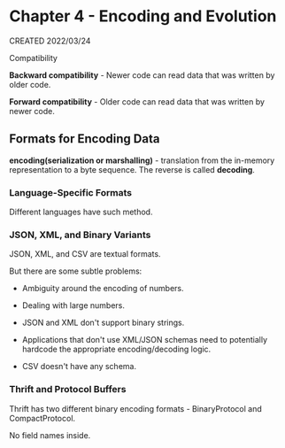 # Chapter 4 - Encoding and Evolution

CREATED 2022/03/24

Compatibility

**Backward compatibility** - Newer code can read data that was written by older code.

**Forward compatibility** - Older code can read data that was written by newer code.

## Formats for Encoding Data

**encoding(serialization or marshalling)** - translation from the in-memory representation to a byte sequence. The reverse is called **decoding**.

### Language-Specific Formats

Different languages have such method.

### JSON, XML, and Binary Variants

JSON, XML, and CSV are textual formats.

But there are some subtle problems:

- Ambiguity around the encoding of numbers.

- Dealing with large numbers.

- JSON and XML don't support binary strings.

- Applications that don't use XML/JSON schemas need to potentially hardcode the appropriate encoding/decoding logic.

- CSV doesn't have any schema.

### Thrift and Protocol Buffers

Thrift has two different binary encoding formats - BinaryProtocol and CompactProtocol.

No field names inside.
